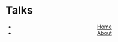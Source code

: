 Talks
======

<header>
  <nav>
    <ul>
      <li><a href="index.md">Home</a></li>
      <li><a href="talks.md">About</a></li>
    </ul>
  </nav>
</header>

